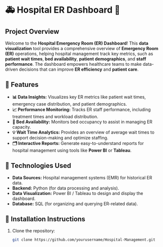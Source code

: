 # 🚑 **Hospital ER Dashboard** 🏥

## Project Overview
Welcome to the **Hospital Emergency Room (ER) Dashboard**! This **data visualization** tool provides a comprehensive overview of **Emergency Room (ER)** operations, helping hospital management track key metrics, such as **patient wait times**, **bed availability**, **patient demographics**, and **staff performance**. The dashboard empowers healthcare teams to make data-driven decisions that can improve **ER efficiency** and **patient care**.

## 🎯 Features
- **📊 Data Insights:** Visualizes key ER metrics like patient wait times, emergency case distribution, and patient demographics.
- **📈 Performance Monitoring:** Tracks ER staff performance, including treatment times and workload distribution.
- **🏥 Bed Availability:** Monitors bed occupancy to assist in managing ER capacity.
- **💡 Wait Time Analytics:** Provides an overview of average wait times to support decision-making and optimize staffing.
- **🗂️ Interactive Reports:** Generate easy-to-understand reports for hospital management using tools like **Power BI** or **Tableau**.

## 🔧 Technologies Used
- **Data Sources:** Hospital management systems (EMR) for historical ER data.
- **Backend:** Python (for data processing and analysis).
- **Data Visualization:** Power BI / Tableau to design and display the dashboard.
- **Database:** SQL (for organizing and querying ER-related data).

## 🚀 Installation Instructions
1. Clone the repository:
   ```bash
   git clone https://github.com/yourusername/Hospital-Management.git
